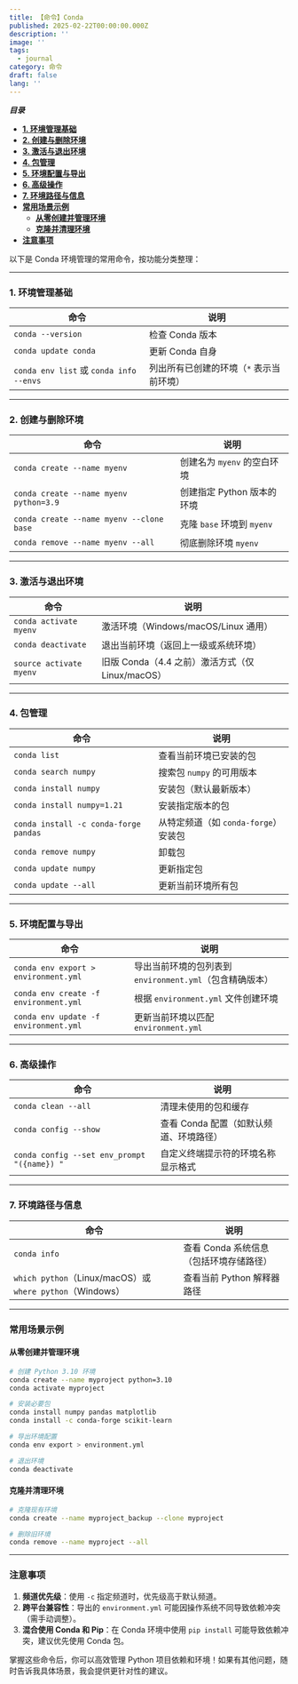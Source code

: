 ```yaml
---
title: 【命令】Conda
published: 2025-02-22T00:00:00.000Z
description: ''
image: ''
tags:
  - journal
category: 命令
draft: false
lang: ''
---
```

***目录***

<!-- toc -->

- [**1. 环境管理基础**](#1-%E7%8E%AF%E5%A2%83%E7%AE%A1%E7%90%86%E5%9F%BA%E7%A1%80)
- [**2. 创建与删除环境**](#2-%E5%88%9B%E5%BB%BA%E4%B8%8E%E5%88%A0%E9%99%A4%E7%8E%AF%E5%A2%83)
- [**3. 激活与退出环境**](#3-%E6%BF%80%E6%B4%BB%E4%B8%8E%E9%80%80%E5%87%BA%E7%8E%AF%E5%A2%83)
- [**4. 包管理**](#4-%E5%8C%85%E7%AE%A1%E7%90%86)
- [**5. 环境配置与导出**](#5-%E7%8E%AF%E5%A2%83%E9%85%8D%E7%BD%AE%E4%B8%8E%E5%AF%BC%E5%87%BA)
- [**6. 高级操作**](#6-%E9%AB%98%E7%BA%A7%E6%93%8D%E4%BD%9C)
- [**7. 环境路径与信息**](#7-%E7%8E%AF%E5%A2%83%E8%B7%AF%E5%BE%84%E4%B8%8E%E4%BF%A1%E6%81%AF)
- [**常用场景示例**](#%E5%B8%B8%E7%94%A8%E5%9C%BA%E6%99%AF%E7%A4%BA%E4%BE%8B)
  * [**从零创建并管理环境**](#%E4%BB%8E%E9%9B%B6%E5%88%9B%E5%BB%BA%E5%B9%B6%E7%AE%A1%E7%90%86%E7%8E%AF%E5%A2%83)
  * [**克隆并清理环境**](#%E5%85%8B%E9%9A%86%E5%B9%B6%E6%B8%85%E7%90%86%E7%8E%AF%E5%A2%83)
- [**注意事项**](#%E6%B3%A8%E6%84%8F%E4%BA%8B%E9%A1%B9)

<!-- tocstop -->

以下是 Conda 环境管理的常用命令，按功能分类整理：

---

### **1. 环境管理基础**
| 命令 | 说明 |
|------|------|
| `conda --version` | 检查 Conda 版本 |
| `conda update conda` | 更新 Conda 自身 |
| `conda env list` 或 `conda info --envs` | 列出所有已创建的环境（`*` 表示当前环境） |

---

### **2. 创建与删除环境**
| 命令 | 说明 |
|------|------|
| `conda create --name myenv` | 创建名为 `myenv` 的空白环境 |
| `conda create --name myenv python=3.9` | 创建指定 Python 版本的环境 |
| `conda create --name myenv --clone base` | 克隆 `base` 环境到 `myenv` |
| `conda remove --name myenv --all` | 彻底删除环境 `myenv` |

---

### **3. 激活与退出环境**
| 命令 | 说明 |
|------|------|
| `conda activate myenv` | 激活环境（Windows/macOS/Linux 通用） |
| `conda deactivate` | 退出当前环境（返回上一级或系统环境） |
| `source activate myenv` | 旧版 Conda（4.4 之前）激活方式（仅 Linux/macOS） |

---

### **4. 包管理**
| 命令 | 说明 |
|------|------|
| `conda list` | 查看当前环境已安装的包 |
| `conda search numpy` | 搜索包 `numpy` 的可用版本 |
| `conda install numpy` | 安装包（默认最新版本） |
| `conda install numpy=1.21` | 安装指定版本的包 |
| `conda install -c conda-forge pandas` | 从特定频道（如 `conda-forge`）安装包 |
| `conda remove numpy` | 卸载包 |
| `conda update numpy` | 更新指定包 |
| `conda update --all` | 更新当前环境所有包 |

---

### **5. 环境配置与导出**
| 命令 | 说明 |
|------|------|
| `conda env export > environment.yml` | 导出当前环境的包列表到 `environment.yml`（包含精确版本） |
| `conda env create -f environment.yml` | 根据 `environment.yml` 文件创建环境 |
| `conda env update -f environment.yml` | 更新当前环境以匹配 `environment.yml` |

---

### **6. 高级操作**
| 命令 | 说明 |
|------|------|
| `conda clean --all` | 清理未使用的包和缓存 |
| `conda config --show` | 查看 Conda 配置（如默认频道、环境路径） |
| `conda config --set env_prompt "({name}) "` | 自定义终端提示符的环境名称显示格式 |

---

### **7. 环境路径与信息**
| 命令 | 说明 |
|------|------|
| `conda info` | 查看 Conda 系统信息（包括环境存储路径） |
| `which python`（Linux/macOS）或 `where python`（Windows） | 查看当前 Python 解释器路径 |

---

### **常用场景示例**

#### **从零创建并管理环境**
```bash
# 创建 Python 3.10 环境
conda create --name myproject python=3.10
conda activate myproject

# 安装必要包
conda install numpy pandas matplotlib
conda install -c conda-forge scikit-learn

# 导出环境配置
conda env export > environment.yml

# 退出环境
conda deactivate
```

#### **克隆并清理环境**
```bash
# 克隆现有环境
conda create --name myproject_backup --clone myproject

# 删除旧环境
conda remove --name myproject --all
```

---

### **注意事项**
1. **频道优先级**：使用 `-c` 指定频道时，优先级高于默认频道。
2. **跨平台兼容性**：导出的 `environment.yml` 可能因操作系统不同导致依赖冲突（需手动调整）。
3. **混合使用 Conda 和 Pip**：在 Conda 环境中使用 `pip install` 可能导致依赖冲突，建议优先使用 Conda 包。

掌握这些命令后，你可以高效管理 Python 项目依赖和环境！如果有其他问题，随时告诉我具体场景，我会提供更针对性的建议。
